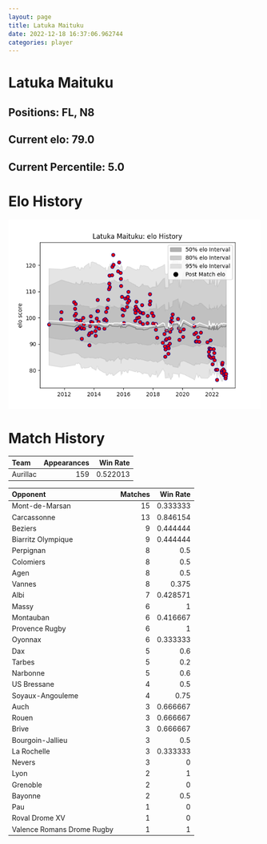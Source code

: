 ```yaml
---  
layout: page  
title: Latuka Maituku  
date: 2022-12-18 16:37:06.962744  
categories: player  
---
```

# Latuka Maituku

## Positions: FL, N8

## Current elo: 79.0

## Current Percentile: 5.0

# Elo History


![elo history](history_LatukaMaituku.png)
# Match History


| Team     |   Appearances |   Win Rate |
|:---------|--------------:|-----------:|
| Aurillac |           159 |   0.522013 |

| Opponent                   |   Matches |   Win Rate |
|:---------------------------|----------:|-----------:|
| Mont-de-Marsan             |        15 |   0.333333 |
| Carcassonne                |        13 |   0.846154 |
| Beziers                    |         9 |   0.444444 |
| Biarritz Olympique         |         9 |   0.444444 |
| Perpignan                  |         8 |   0.5      |
| Colomiers                  |         8 |   0.5      |
| Agen                       |         8 |   0.5      |
| Vannes                     |         8 |   0.375    |
| Albi                       |         7 |   0.428571 |
| Massy                      |         6 |   1        |
| Montauban                  |         6 |   0.416667 |
| Provence Rugby             |         6 |   1        |
| Oyonnax                    |         6 |   0.333333 |
| Dax                        |         5 |   0.6      |
| Tarbes                     |         5 |   0.2      |
| Narbonne                   |         5 |   0.6      |
| US Bressane                |         4 |   0.5      |
| Soyaux-Angouleme           |         4 |   0.75     |
| Auch                       |         3 |   0.666667 |
| Rouen                      |         3 |   0.666667 |
| Brive                      |         3 |   0.666667 |
| Bourgoin-Jallieu           |         3 |   0.5      |
| La Rochelle                |         3 |   0.333333 |
| Nevers                     |         3 |   0        |
| Lyon                       |         2 |   1        |
| Grenoble                   |         2 |   0        |
| Bayonne                    |         2 |   0.5      |
| Pau                        |         1 |   0        |
| Roval Drome XV             |         1 |   0        |
| Valence Romans Drome Rugby |         1 |   1        |